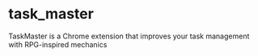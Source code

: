 # task_master
TaskMaster is a Chrome extension that improves your task management with RPG-inspired mechanics
